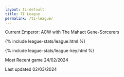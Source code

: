 ```yaml
---
layout: ti-default
title: TI League
permalink: /ti-league/
---
```



<p id='emperor'>Current Emperor: ACW with The Mahact Gene-Sorcerers</p>

{% include league-stats/league.html %}

{% include league-stats/league-key.html %}

Most Recent game 24/02/2024

Last updated 02/03/2024